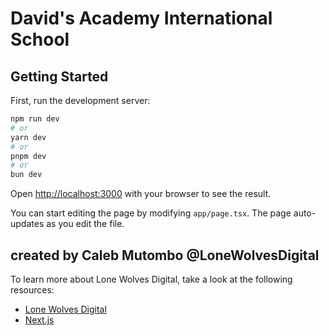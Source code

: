 # David&apos;s Academy International School


## Getting Started

First, run the development server:

```bash
npm run dev
# or
yarn dev
# or
pnpm dev
# or
bun dev
```

Open [http://localhost:3000](http://localhost:3000) with your browser to see the result.

You can start editing the page by modifying `app/page.tsx`. The page auto-updates as you edit the file.

## created by Caleb Mutombo @LoneWolvesDigital

To learn more about Lone Wolves Digital, take a look at the following resources:

- [Lone Wolves Digital](https:www.lonewolvesdigital.com) 
- [Next.js](https://nextjs.org/learn)